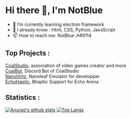 # Hi there 👋, I'm NotBlue

- 🌱 I’m currently learning electron framework
- 👯 I already know : Html, CSS, Python, JavaScript
- 📫 How to reach me: NotBlue ☭#9114

## Top Projects :
  
[CoalStudio](https://coalstudio.fr/), association of video games creator and more\
[CoalBot](https://github.com/Nirbose/CoalBot), Discord Bot of CoalStudio\
[NanoVirtz](https://github.com/NotBlue-Dev/virtualNanoleaf), Nanoleaf Emulator for developper\
[EchoHaptic](https://github.com/NotBlue-Dev/Echo-VR-Haptics), Bhaptic Support for Echo Arena

## Statistics :

[![Anurag's github stats](https://github-readme-stats.vercel.app/api?username=NotBlue-Dev&show_icons=true&theme=onedark)](https://github.com/anuraghazra/github-readme-stats)
[![Top Langs](https://github-readme-stats.vercel.app/api/top-langs/?username=NotBlue-Dev&theme=onedark)](https://github.com/anuraghazra/github-readme-stats)
